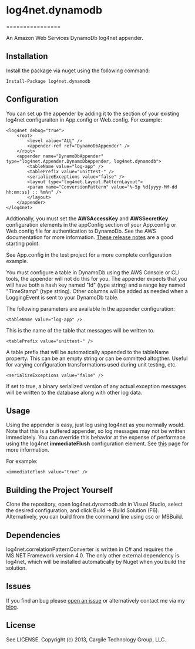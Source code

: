 # log4net.dynamodb
================

An Amazon Web Services DynamoDb log4net appender.

## Installation
Install the package via nuget using the following command:
```
Install-Package log4net.dynamodb
```

## Configuration
You can set up the appender by adding it to the <appenders> section of your existing log4net configuraiton in App.config or Web.config. 
For example:
```
<log4net debug="true">
	<root>
		<level value="ALL" />
		<appender-ref ref="DynamoDbAppender" />
	</root>
	<appender name="DynamoDbAppender" type="log4net.Appender.DynamoDbAppender, log4net.dynamodb">
		<tableName value="log-app" />
		<tablePrefix value="unittest-" />
		<serializeExceptions value="false" />
		<layout type="log4net.Layout.PatternLayout">
		<param name="ConversionPattern" value="%-5p %d{yyyy-MM-dd hh:mm:ss} :: %m%n" />
		</layout>
	</appender>
</log4net>
```

Addtionally, you must set the **AWSAccessKey** and **AWSSecretKey** configuration elements in the appConfig section of your App.config or 
Web.config file for authentication to DynamoDb. See the AWS documentation for more information. [These release notes](http://aws.amazon.com/releasenotes/.NET/7526512651260522) 
are a good starting point.

See App.config in the test project for a more complete configuration example.

You must configure a table in DynamoDb using the AWS Console or CLI tools, the appender will not do this for you. The appender expects 
that you will have both a hash key named "Id" (type string) and a range key named "TimeStamp" (type string). Other columns will be 
added as needed when a LoggingEvent is sent to your DynamoDb table.

The following parameters are available in the appender configuration:
```
<tableName value="log-app" />
```
This is the name of the table that messages will be written to.

```
<tablePrefix value="unittest-" />
```
A table prefix that will be automatically appended to the tableName property. This can be an empty string or can be 
ommitted altogther. Useful for varying configuration transformations used during unit testing, etc.

```
<serializeExceptions value="false" />
```
If set to true, a binary serialized version of any actual exception messages will be written to the database along 
with other log data. 

## Usage 
Using the appender is easy, just log using log4net as you normally would. Note that this is a buffered appender, so log messages may not 
be written immediately. You can override this behavior at the expense of performace using the log4net **immediateFlush** configuration 
element. See [this](http://logging.apache.org/log4net/release/sdk/log4net.Appender.TextWriterAppender.ImmediateFlush.html) page for more information.

For example:
```
<immediateFlush value="true" />
```

## Building the Project Yourself
Clone the repository, open log4net.dynamodb.sln in Visual Studio, select the desired configuration, and click Build -> 
Build Solution (F6). Alternatively, you can build from the command line using csc or MSBuild.

## Dependencies
log4net.correlationPatternConverter is written in C# and requires the MS.NET Framework version 4.0. The only other external dependency
is log4net, which will be installed automatically by Nuget when you build the solution.

## Issues
If you find an bug please [open an issue](https://github.com/kcargile/log4net.dynamodb/issues) or alternatively contact 
me via my [blog](http://www.kriscargile.com).

## License
See LICENSE. Copyright (c) 2013, Cargile Technology Group, LLC.
